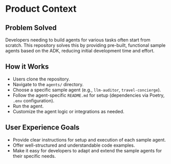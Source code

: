 # Product Context

## Problem Solved

Developers needing to build agents for various tasks often start from scratch. This repository solves this by providing pre-built, functional sample agents based on the ADK, reducing initial development time and effort.

## How it Works

- Users clone the repository.
- Navigate to the `agents/` directory.
- Choose a specific sample agent (e.g., `llm-auditor`, `travel-concierge`).
- Follow the agent-specific `README.md` for setup (dependencies via Poetry, `.env` configuration).
- Run the agent.
- Customize the agent logic or integrations as needed.

## User Experience Goals

- Provide clear instructions for setup and execution of each sample agent.
- Offer well-structured and understandable code examples.
- Make it easy for developers to adapt and extend the sample agents for their specific needs. 